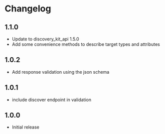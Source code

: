 # Changelog

## 1.1.0

- Update to discovery_kit_api 1.5.0
- Add some convenience methods to describe target types and attributes

## 1.0.2

- Add response validation using the json schema

## 1.0.1

- include discover endpoint in validation

## 1.0.0

- Initial release

